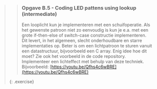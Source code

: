 >> ### Opgave B.5 - Coding LED pattens using lookup (intermediate)
>>
>> Een looplicht kun je implementeren met een schuifoperatie. Als het gewenste patroon niet zo eenvoudig is kun je e.a. met een grote if-then-else of switch-case constructie implementeren.
>> Dit levert, in het algemeen, slecht onderhoudbare en starre implementaties op. Beter is om een lichtpatroon te sturen vanuit een datastructuur, bijvoorbeeld een C array. Enig idee hoe dit moet? Zie ook het voorbeeld in de code repository.
>> Implementeer een lichteffect met behulp van deze techniek. Bijvoorbeeld: [https://youtu.be/Qfhs4c6wBRE](https://youtu.be/Qfhs4c6wBRE)
>>
>{: .exercise}